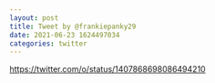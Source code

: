 ```yaml
--- 
layout: post 
title: Tweet by @frankiepanky29 
date: 2021-06-23 1624497034 
categories: twitter 
--- 
```

https://twitter.com/o/status/1407868698086494210